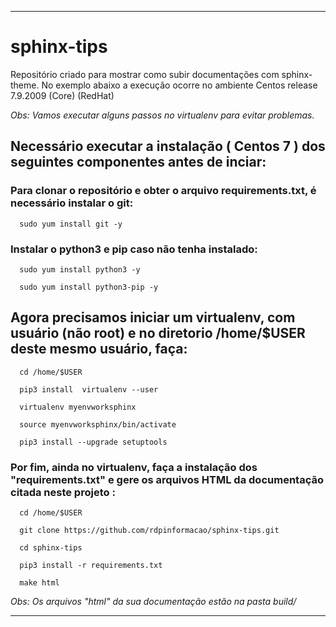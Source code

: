 
------------------------------------------------------------------------------------


# sphinx-tips

Repositório criado para mostrar como subir documentações com sphinx-theme.
No exemplo abaixo a execução ocorre no ambiente Centos release 7.9.2009 (Core) (RedHat)

_Obs: Vamos executar  alguns passos no virtualenv para evitar problemas._

## Necessário executar a instalação ( Centos 7 ) dos seguintes componentes antes de inciar:


###  Para clonar o repositório e obter o arquivo requirements.txt, é necessário instalar o git:

``` 
  sudo yum install git -y
```


### Instalar o python3 e pip caso não tenha instalado:
``` 
  sudo yum install python3 -y
``` 

```
  sudo yum install python3-pip -y 
```
 
 
 ## Agora precisamos iniciar um virtualenv, com usuário (não root) e no diretorio /home/$USER deste mesmo usuário, faça:
 
``` 
  cd /home/$USER
```
``` 
  pip3 install  virtualenv --user
```
``` 
  virtualenv myenvworksphinx
```
``` 
  source myenvworksphinx/bin/activate
```
``` 
  pip3 install --upgrade setuptools
```
 
 
###  Por fim, ainda no virtualenv, faça a instalação dos "requirements.txt" e gere os arquivos HTML da documentação citada neste projeto :
 
 
``` 
  cd /home/$USER
```

```
  git clone https://github.com/rdpinformacao/sphinx-tips.git
``` 

```
  cd sphinx-tips
```
 
```
  pip3 install -r requirements.txt
``` 

```
  make html
``` 
 
 
 _Obs: Os arquivos "html" da sua documentação estão na pasta build/_
 
 
----------------------------------------------------------------------------------
